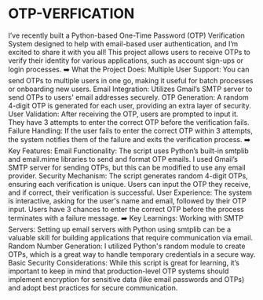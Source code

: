 # OTP-VERFICATION
I’ve recently built a Python-based One-Time Password (OTP) Verification System designed to help with email-based user authentication, and I’m excited to share it with you all! This project allows users to receive OTPs to verify their identity for various applications, such as account sign-ups or login processes.
➡️ What the Project Does:
Multiple User Support: You can send OTPs to multiple users in one go, making it useful for batch processes or onboarding new users.
Email Integration: Utilizes Gmail’s SMTP server to send OTPs to users' email addresses securely.
OTP Generation: A random 4-digit OTP is generated for each user, providing an extra layer of security.
User Validation: After receiving the OTP, users are prompted to input it. They have 3 attempts to enter the correct OTP before the verification fails.
Failure Handling: If the user fails to enter the correct OTP within 3 attempts, the system notifies them of the failure and exits the verification process.
➡️ Key Features:
Email Functionality:
The script uses Python’s built-in smtplib and email.mime libraries to send and format OTP emails.
I used Gmail’s SMTP server for sending OTPs, but this can be modified to use any email provider.
Security Mechanism:
The script generates random 4-digit OTPs, ensuring each verification is unique.
Users can input the OTP they receive, and if correct, their verification is successful.
User Experience:
The system is interactive, asking for the user's name and email, followed by their OTP input.
Users have 3 chances to enter the correct OTP before the process terminates with a failure message.
➡️ Key Learnings:
Working with SMTP Servers: Setting up email servers with Python using smtplib can be a valuable skill for building applications that require communication via email.
Random Number Generation: I utilized Python's random module to create OTPs, which is a great way to handle temporary credentials in a secure way.
Basic Security Considerations: While this script is great for learning, it’s important to keep in mind that production-level OTP systems should implement encryption for sensitive data (like email passwords and OTPs) and adopt best practices for secure communication.
